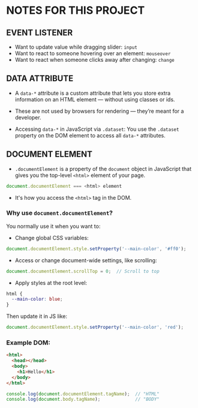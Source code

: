 # NOTES FOR THIS PROJECT

## EVENT LISTENER
- Want to update value while dragging slider: `input`
- Want to react to someone hovering over an element: `mouseover`
- Want to react when someone clicks away after changing: `change`

## DATA ATTRIBUTE
- A `data-*` attribute is a custom attribute that lets you store extra information on an HTML element — without using classes or ids.
- These are not used by browsers for rendering — they’re meant for a developer.

- Accessing `data-*` in JavaScript via `.dataset`:
  You use the `.dataset` property on the DOM element to access all `data-*` attributes.

## DOCUMENT ELEMENT 
- `.documentElement` is a property of the `document` object in JavaScript that gives you the top-level `<html>` element of your page.

```js
document.documentElement === <html> element
```

- It's how you access the `<html>` tag in the DOM.

### Why use `document.documentElement`?
You normally use it when you want to:

- Change global CSS variables:
```js
document.documentElement.style.setProperty('--main-color', '#ff0');
```

- Access or change document-wide settings, like scrolling:
```js
document.documentElement.scrollTop = 0;  // Scroll to top
```

- Apply styles at the root level:
```css
html {
  --main-color: blue;
}
```
Then update it in JS like:
```js
document.documentElement.style.setProperty('--main-color', 'red');
```

### Example DOM:
```html
<html>
  <head></head>
  <body>
    <h1>Hello</h1>
  </body>
</html>
```

```js
console.log(document.documentElement.tagName);  // "HTML"
console.log(document.body.tagName);             // "BODY"
```